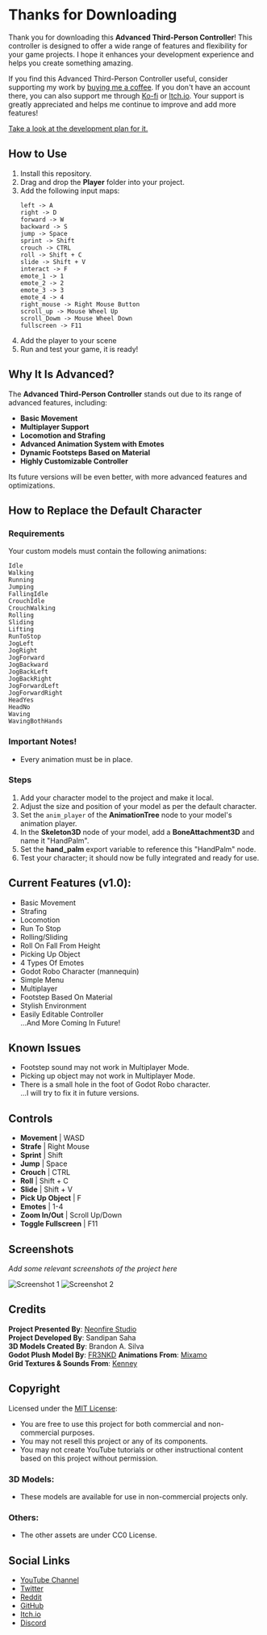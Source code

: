 # Thanks for Downloading

Thank you for downloading this **Advanced Third-Person Controller**! This controller is designed to offer a wide range of features and flexibility for your game projects. I hope it enhances your development experience and helps you create something amazing.

If you find this Advanced Third-Person Controller useful, consider supporting my work by [buying me a coffee](https://buymeacoffee.com/KingGD). If you don't have an account there, you can also support me through [Ko-fi](https://ko-fi.com/neonfirestudio) or [Itch.io](https://neonfire-studio.itch.io/godot-advanced-third-person-controller). Your support is greatly appreciated and helps me continue to improve and add more features!

[Take a look at the development plan for it.](https://unknow.com)

## How to Use

1. Install this repository.
2. Drag and drop the **Player** folder into your project.
3. Add the following input maps:
    ```plaintext
    left -> A
    right -> D
    forward -> W
    backward -> S
    jump -> Space
    sprint -> Shift
    crouch -> CTRL
    roll -> Shift + C
    slide -> Shift + V
    interact -> F
    emote_1 -> 1
    emote_2 -> 2
    emote_3 -> 3
    emote_4 -> 4
    right_mouse -> Right Mouse Button
    scroll_up -> Mouse Wheel Up
    scroll_Dowm -> Mouse Wheel Down
    fullscreen -> F11
    ```
4. Add the player to your scene
5. Run and test your game, it is ready!

## Why It Is Advanced?

The **Advanced Third-Person Controller** stands out due to its range of advanced features, including:

- **Basic Movement**  
- **Multiplayer Support**  
- **Locomotion and Strafing**  
- **Advanced Animation System with Emotes**  
- **Dynamic Footsteps Based on Material**  
- **Highly Customizable Controller**  

Its future versions will be even better, with more advanced features and optimizations.

## How to Replace the Default Character

### Requirements

Your custom models must contain the following animations:
```plaintext
Idle
Walking
Running
Jumping
FallingIdle
CrouchIdle
CrouchWalking
Rolling
Sliding
Lifting
RunToStop
JogLeft
JogRight
JogForward
JogBackward
JogBackLeft
JogBackRight
JogForwardLeft
JogForwardRight
HeadYes
HeadNo
Waving
WavingBothHands
```
### Important Notes!
- Every animation must be in place.
### Steps

1. Add your character model to the project and make it local.
2. Adjust the size and position of your model as per the default character.
3. Set the `anim_player` of the **AnimationTree** node to your model's animation player.
4. In the **Skeleton3D** node of your model, add a **BoneAttachment3D** and name it "HandPalm".
5. Set the **hand_palm** export variable to reference this "HandPalm" node.
6. Test your character; it should now be fully integrated and ready for use.

## Current Features (v1.0):

- Basic Movement
- Strafing
- Locomotion
- Run To Stop
- Rolling/Sliding
- Roll On Fall From Height
- Picking Up Object
- 4 Types Of Emotes
- Godot Robo Character (mannequin)
- Simple Menu
- Multiplayer
- Footstep Based On Material
- Stylish Environment
- Easily Editable Controller  
...And More Coming In Future!

## Known Issues

- Footstep sound may not work in Multiplayer Mode.
- Picking up object may not work in Multiplayer Mode.
- There is a small hole in the foot of Godot Robo character.  
...I will try to fix it in future versions.

## Controls

- **Movement** | WASD
- **Strafe** | Right Mouse
- **Sprint** | Shift
- **Jump** | Space
- **Crouch** | CTRL
- **Roll** | Shift + C
- **Slide** | Shift + V
- **Pick Up Object** | F
- **Emotes** | 1-4
- **Zoom In/Out** | Scroll Up/Down
- **Toggle Fullscreen** | F11

## Screenshots

*Add some relevant screenshots of the project here*

![Screenshot 1](link_to_screenshot_1)
![Screenshot 2](link_to_screenshot_2)

## Credits

**Project Presented By**: [Neonfire Studio](https://neonfire-studio.itch.io)  
**Project Developed By**: Sandipan Saha  
**3D Models Created By**: Brandon A. Silva  
**Godot Plush Model By**: [FR3NKD](https://fr3nkd.gumroad.com/l/vhfvy)
**Animations From**: [Mixamo](https://www.mixamo.com)  
**Grid Textures & Sounds From**: [Kenney](https://kenney.nl)

## Copyright

Licensed under the [MIT License](https://opensource.org/license/mit):

- You are free to use this project for both commercial and non-commercial purposes.
- You may not resell this project or any of its components.
- You may not create YouTube tutorials or other instructional content based on this project without permission.

### 3D Models:

- These models are available for use in non-commercial projects only.

### Others:

- The other assets are under CC0 License.

## Social Links

- [YouTube Channel](https://www.youtube.com/@NeonfireStudio)
- [Twitter](https://twitter.com/KingGD245)
- [Reddit](https://www.reddit.com/user/Financial-Junket9978)
- [GitHub](https://github.com/NeonfireStudio)
- [Itch.io](https://neonfire-studio.itch.io)
- [Discord](https://discord.gg/FFyC65gJcg)
